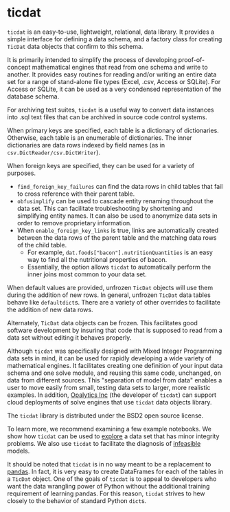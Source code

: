 # ticdat

`ticdat` is an easy-to-use, lightweight, relational, data library. It provides a simple interface for defining a data schema, and a factory class for creating `TicDat` data objects that confirm to this schema.

It is primarily intended to simplify the process of developing proof-of-concept mathematical engines that read from one schema and write to another. It provides easy routines for reading and/or writing an entire data set for a range of stand-alone file types (Excel, .csv, Access or SQLite). For Access or SQLite, it can be used as a very condensed representation of the database schema.

For archiving test suites, `ticdat` is a useful way to convert data instances into .sql text files that can be archived in source code control systems.

When primary keys are specified, each table is a dictionary of dictionaries.
Otherwise, each table is an enumerable of dictionaries. The inner dictionaries are data rows indexed by field names (as in `csv.DictReader/csv.DictWriter`). 

When foreign keys are specified, they can be used for a variety of purposes.
  * `find_foreign_key_failures` can find the data rows in child tables that fail to cross reference with their parent table.
  * `obfusimplify` can be used to cascade entity renaming throughout the data set. This can facilitate troubleshooting by shortening and simplifying entity names. It can also be used to anonymize data sets in order to remove proprietary information.
  * When `enable_foreign_key_links` is true, links are automatically created between the data rows of the parent table and the matching data rows of the child table.
    * For example, `dat.foods["bacon"].nutritionQuantities` is an easy way to find all the nutritional properties of bacon. 
    * Essentially, the option allows `ticdat` to automatically perform the inner joins most common to your data set.

When default values are provided, unfrozen `TicDat` objects will use them during the addition of new rows. In general, unfrozen `TicDat` data tables behave like `defaultdict`s.  There are a variety of other overrides to facilitate the addition of new data rows.

Alternately, `TicDat` data objects can be frozen. This facilitates good software development by insuring that code that is supposed to read from a data set without editing it behaves properly.

Although `ticdat` was specifically designed with Mixed Integer Programming data sets in mind, it can be used for
rapidly developing a wide variety of mathematical engines. It facilitates creating one definition of your
input data schema and one solve module, and reusing this same code, unchanged, on data from different
sources. This "separation of model from data" enables a user to move easily from small, testing data sets to larger, more realistic examples. In addition, [Opalytics Inc](http://www.opalytics.com/) (the developer of  `ticdat`) can support cloud deployments of solve engines that use `ticdat` data objects library.

The `ticdat` library is distributed under the BSD2 open source license.

To learn more, we recommend examining a few example notebooks. We show how `ticdat` can be used to [explore](https://github.com/opalytics/opalytics-ticdat/blob/master/examples/notebooks/diet.ipynb) a data set that has minor integrity problems. We also use `ticdat` to facilitate the diagnosis of [infeasible](https://github.com/opalytics/opalytics-ticdat/blob/master/examples/notebooks/netflow.ipynb) models.

It should be noted that `ticdat` is in no way meant to be a replacement to [pandas](https://github.com/pydata/pandas). In fact, it is very easy to create DataFrames for each of the tables in a `TicDat` object. One of the goals of `ticdat` is to appeal to developers who want the data wrangling power of Python without the additional training requirement of learning pandas. For this reason, `ticdat` strives to hew closely to the behavior of standard Python `dict`s. 
